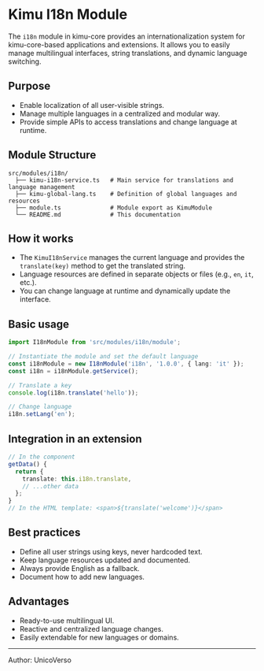 # Kimu I18n Module

The `i18n` module in kimu-core provides an internationalization system for kimu-core-based applications and extensions. It allows you to easily manage multilingual interfaces, string translations, and dynamic language switching.

## Purpose
- Enable localization of all user-visible strings.
- Manage multiple languages in a centralized and modular way.
- Provide simple APIs to access translations and change language at runtime.

## Module Structure
```
src/modules/i18n/
  ├── kimu-i18n-service.ts   # Main service for translations and language management
  ├── kimu-global-lang.ts    # Definition of global languages and resources
  ├── module.ts              # Module export as KimuModule
  └── README.md              # This documentation
```

## How it works
- The `KimuI18nService` manages the current language and provides the `translate(key)` method to get the translated string.
- Language resources are defined in separate objects or files (e.g., `en`, `it`, etc.).
- You can change language at runtime and dynamically update the interface.

## Basic usage
```typescript
import I18nModule from 'src/modules/i18n/module';

// Instantiate the module and set the default language
const i18nModule = new I18nModule('i18n', '1.0.0', { lang: 'it' });
const i18n = i18nModule.getService();

// Translate a key
console.log(i18n.translate('hello'));

// Change language
i18n.setLang('en');
```

## Integration in an extension
```typescript
// In the component
getData() {
  return {
    translate: this.i18n.translate,
    // ...other data
  };
}
// In the HTML template: <span>${translate('welcome')}</span>
```

## Best practices
- Define all user strings using keys, never hardcoded text.
- Keep language resources updated and documented.
- Always provide English as a fallback.
- Document how to add new languages.

## Advantages
- Ready-to-use multilingual UI.
- Reactive and centralized language changes.
- Easily extendable for new languages or domains.

---
Author: UnicoVerso
